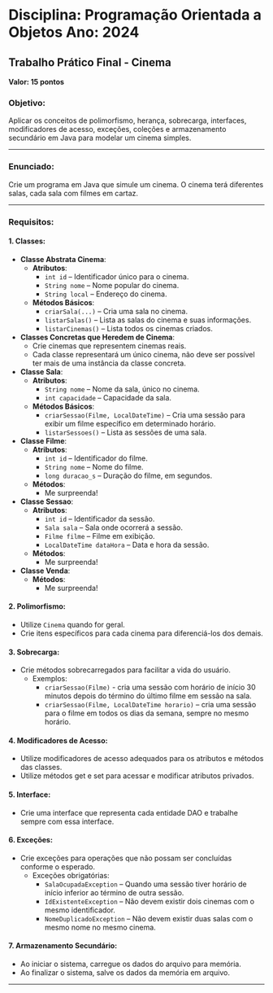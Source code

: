 # Disciplina: Programação Orientada a Objetos Ano: 2024

## Trabalho Prático Final - Cinema

**Valor: 15 pontos**

### Objetivo:
Aplicar os conceitos de polimorfismo, herança, sobrecarga, interfaces, modificadores de acesso, exceções, coleções e armazenamento secundário em Java para modelar um cinema simples.

---

### Enunciado:
Crie um programa em Java que simule um cinema. O cinema terá diferentes salas, cada sala com filmes em cartaz.

---

### Requisitos:
#### 1. Classes:
- **Classe Abstrata Cinema**:
  - **Atributos**:
    - `int id` – Identificador único para o cinema.
    - `String nome` – Nome popular do cinema.
    - `String local` – Endereço do cinema.
  - **Métodos Básicos**:
    - `criarSala(...)` – Cria uma sala no cinema.
    - `listarSalas()` – Lista as salas do cinema e suas informações.
    - `listarCinemas()` – Lista todos os cinemas criados.
- **Classes Concretas que Heredem de Cinema**:
  - Crie cinemas que representem cinemas reais.
  - Cada classe representará um único cinema, não deve ser possível ter mais de uma instância da classe concreta.
- **Classe Sala**:
  - **Atributos**:
    - `String nome` – Nome da sala, único no cinema.
    - `int capacidade` – Capacidade da sala.
  - **Métodos Básicos**:
    - `criarSessao(Filme, LocalDateTime)` – Cria uma sessão para exibir um filme específico em determinado horário.
    - `listarSessoes()` – Lista as sessões de uma sala.
- **Classe Filme**:
  - **Atributos**:
    - `int id` – Identificador do filme.
    - `String nome` – Nome do filme.
    - `long duracao_s` – Duração do filme, em segundos.
  - **Métodos**:
    - Me surpreenda!
- **Classe Sessao**:
  - **Atributos**:
    - `int id` – Identificador da sessão.
    - `Sala sala` – Sala onde ocorrerá a sessão.
    - `Filme filme` – Filme em exibição.
    - `LocalDateTime dataHora` – Data e hora da sessão.
  - **Métodos**:
    - Me surpreenda!
- **Classe Venda**:
  - **Métodos**:
    - Me surpreenda!

#### 2. Polimorfismo:
- Utilize `Cinema` quando for geral.
- Crie itens específicos para cada cinema para diferenciá-los dos demais.

#### 3. Sobrecarga:
- Crie métodos sobrecarregados para facilitar a vida do usuário.
  - Exemplos:
    - `criarSessao(Filme)` - cria uma sessão com horário de início 30 minutos depois do término do último filme em sessão na sala.
    - `criarSessao(Filme, LocalDateTime horario)` – cria uma sessão para o filme em todos os dias da semana, sempre no mesmo horário.

#### 4. Modificadores de Acesso:
- Utilize modificadores de acesso adequados para os atributos e métodos das classes.
- Utilize métodos get e set para acessar e modificar atributos privados.

#### 5. Interface:
- Crie uma interface que representa cada entidade DAO e trabalhe sempre com essa interface.

#### 6. Exceções:
- Crie exceções para operações que não possam ser concluídas conforme o esperado.
  - Exceções obrigatórias:
    - `SalaOcupadaException` – Quando uma sessão tiver horário de início inferior ao término de outra sessão.
    - `IdExistenteException` – Não devem existir dois cinemas com o mesmo identificador.
    - `NomeDuplicadoException` – Não devem existir duas salas com o mesmo nome no mesmo cinema.

#### 7. Armazenamento Secundário:
- Ao iniciar o sistema, carregue os dados do arquivo para memória.
- Ao finalizar o sistema, salve os dados da memória em arquivo.

---
